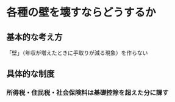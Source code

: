 # 各種の壁を壊すならどうするか

## 基本的な考え方
「壁」（年収が増えたときに手取りが減る現象）を作らない

## 具体的な制度
### 所得税・住民税・社会保険料は基礎控除を超えた分に課す



